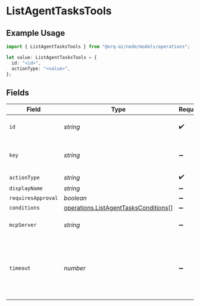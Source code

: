 # ListAgentTasksTools

## Example Usage

```typescript
import { ListAgentTasksTools } from "@orq-ai/node/models/operations";

let value: ListAgentTasksTools = {
  id: "<id>",
  actionType: "<value>",
};
```

## Fields

| Field                                                                                        | Type                                                                                         | Required                                                                                     | Description                                                                                  |
| -------------------------------------------------------------------------------------------- | -------------------------------------------------------------------------------------------- | -------------------------------------------------------------------------------------------- | -------------------------------------------------------------------------------------------- |
| `id`                                                                                         | *string*                                                                                     | :heavy_check_mark:                                                                           | The id of the resource                                                                       |
| `key`                                                                                        | *string*                                                                                     | :heavy_minus_sign:                                                                           | Optional tool key for custom tools                                                           |
| `actionType`                                                                                 | *string*                                                                                     | :heavy_check_mark:                                                                           | N/A                                                                                          |
| `displayName`                                                                                | *string*                                                                                     | :heavy_minus_sign:                                                                           | N/A                                                                                          |
| `requiresApproval`                                                                           | *boolean*                                                                                    | :heavy_minus_sign:                                                                           | N/A                                                                                          |
| `conditions`                                                                                 | [operations.ListAgentTasksConditions](../../models/operations/listagenttasksconditions.md)[] | :heavy_minus_sign:                                                                           | N/A                                                                                          |
| `mcpServer`                                                                                  | *string*                                                                                     | :heavy_minus_sign:                                                                           | The id of the resource                                                                       |
| `timeout`                                                                                    | *number*                                                                                     | :heavy_minus_sign:                                                                           | Tool execution timeout in seconds (default: 2 minutes, max: 10 minutes)                      |